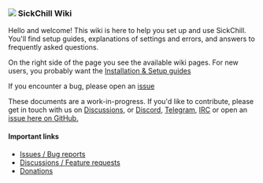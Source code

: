 ### ![](https://avatars1.githubusercontent.com/u/44020801?v=3&s=30) SickChill Wiki

Hello and welcome! This wiki is here to help you set up and use SickChill. You'll find setup guides, explanations of settings and errors, and answers to frequently asked questions.

On the right side of the page you see the available wiki pages. For new users, you probably want the [Installation & Setup guides](https://github.com/SickChill/SickChill/wiki/Installation-&-Configuration-Guides)

If you encounter a bug, please open an [issue](https://github.com/SickChill/SickChill/issues)

These documents are a work-in-progress. If you'd like to contribute, please get in touch with us on [Discussions](https://github.com/SickChill/SickChill/discussions/7323), or [Discord](https://discord.com/invite/U8WPBdf), [Telegram](https://t.me/sickchill), [IRC](https://kiwiirc.com/client/irc.freenode.net/?theme=basic#sickchill) or open an [issue here on GitHub.](https://github.com/SickChill/SickChill/issues)

#### Important links

- [Issues / Bug reports](https://github.com/SickChill/SickChill/issues)
- [Discussions / Feature requests](https://github.com/SickChill/SickChill/discussions)
- [Donations](https://github.com/SickChill/SickChill/wiki/Donations)
